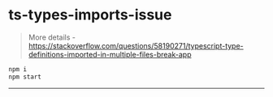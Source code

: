 # ts-types-imports-issue

> More details - https://stackoverflow.com/questions/58190271/typescript-type-definitions-imported-in-multiple-files-break-app

```bash
npm i
npm start
```

---
